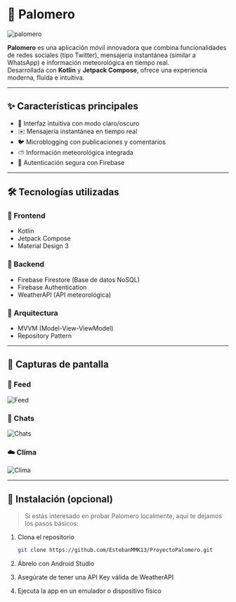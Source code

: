 # 📱 Palomero

![palomero](https://github.com/user-attachments/assets/a83e9e2d-f476-44fa-847e-897844c844ea)

**Palomero** es una aplicación móvil innovadora que combina funcionalidades de redes sociales (tipo Twitter), mensajería instantánea (similar a WhatsApp) e información meteorológica en tiempo real.  
Desarrollada con **Kotlin** y **Jetpack Compose**, ofrece una experiencia moderna, fluida e intuitiva.

---

## ✨ Características principales

- 📱 Interfaz intuitiva con modo claro/oscuro  
- ✉️ Mensajería instantánea en tiempo real  
- 🐦 Microblogging con publicaciones y comentarios  
- ⛅ Información meteorológica integrada  
- 🔐 Autenticación segura con Firebase  

---

## 🛠️ Tecnologías utilizadas

### 🎨 Frontend
- Kotlin  
- Jetpack Compose  
- Material Design 3  

### 🔧 Backend
- Firebase Firestore (Base de datos NoSQL)  
- Firebase Authentication  
- WeatherAPI (API meteorológica)  

### 🧱 Arquitectura
- MVVM (Model-View-ViewModel)  
- Repository Pattern  

---

## 📸 Capturas de pantalla

### 📰 Feed
![Feed](https://github.com/user-attachments/assets/7d46d454-70f2-454a-acaa-699a25ed72f4)


### 📩 Chats
![Chats](https://github.com/user-attachments/assets/9dd56db4-c775-44e4-b297-4ae8ed54a97a)


### ☁️ Clima
![Clima](https://github.com/user-attachments/assets/b04cb86e-622a-4865-84e0-1caa8cdc0ef6)


---

## 🚀 Instalación (opcional)

> Si estás interesado en probar Palomero localmente, aquí te dejamos los pasos básicos:

1. Clona el repositorio  
   ```bash
   git clone https://github.com/EstebanMMK13/ProyectoPalomero.git

2. Ábrelo con Android Studio

3. Asegúrate de tener una API Key válida de WeatherAPI

4. Ejecuta la app en un emulador o dispositivo físico


